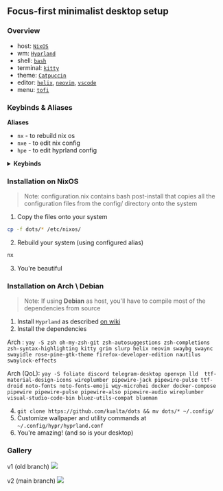 ## Focus-first minimalist desktop setup
### Overview
- host: [`NixOS`](https://nixos.org/) 
- wm: [`Hyprland`](https://hyprland.org/)
- shell: [`bash`](https://en.wikipedia.org/wiki/Bash_(Unix_shell))
- terminal: [`kitty`](https://github.com/kovidgoyal/kitty)
- theme: [`Catpuccin`](https://rosepinetheme.com/)
- editor: [`helix`](https://helix-editor.com/), [`neovim`](https://neovim.io/), [`vscode`](https://code.visualstudio.com/)
- menu: [`tofi`](https://github.com/philj56/tofi)

### Keybinds & Aliases

**Aliases**

- `nx` - to rebuild nix os
- `nxe` - to edit nix config
- `hpe` - to edit hyprland config

<details>
  <summary><b>Keybinds</b></summary>
  
- <kbd>Mod</kbd> + <kbd>Enter</kbd>  Open terminal 
- <kbd>Mod</kbd> + <kbd>Print</kbd>  Make a screenshot 
- <kbd>Mod</kbd> + <kbd>Q</kbd>  Kill window 
- <kbd>Mod</kbd> + <kbd>D</kbd>  Open program 
- <kbd>Mod</kbd> + <kbd>E</kbd>  Open files 
- <kbd>Mod</kbd> + <kbd>N</kbd>  Open notifications 
- <kbd>Mod</kbd> + <kbd>F</kbd>  Toggle floating 
- <kbd>Mod</kbd> + <kbd>T</kbd>  Toggle split 
- <kbd>Mod</kbd> + <kbd>.</kbd>  Lock desktop 
- <kbd>Mod</kbd> + <kbd>Shift</kbd> + <kbd>.</kbd>  Exit session 
- <kbd>Mod</kbd> + <kbd>h</kbd> / <kbd>j</kbd> / <kbd>k</kbd> / <kbd>l</kbd>  Move around 
- <kbd>Mod</kbd> + <kbd>Shift</kbd> + <kbd>h</kbd> / <kbd>j</kbd> / <kbd>k</kbd> / <kbd>l</kbd>  Move window 
</details>

### Installation on NixOS
> Note: configuration.nix contains bash post-install that copies all the configuration files from the config/ directory onto the system
1. Copy the files onto your system
```sh
cp -f dots/* /etc/nixos/
```
2. Rebuild your system (using configured alias)
```sh
nx
```
3. You're beautiful

### Installation on Arch \ Debian
> Note: If using **Debian** as host, you'll have to compile most of the dependencies from source

1. Install `Hyprland` as described [on wiki](https://wiki.hyprland.org/Getting-Started/Installation/)
2. Install the dependencies 

Arch : `yay -S zsh oh-my-zsh-git zsh-autosuggestions zsh-completions zsh-syntax-highlighting kitty grim slurp helix neovim swaybg swaync swayidle rose-pine-gtk-theme firefox-developer-edition nautilus swaylock-effects`

Arch (QoL): `yay -S foliate discord telegram-desktop openvpn lld  ttf-material-design-icons wireplumber pipewire-jack pipewire-pulse ttf-droid noto-fonts noto-fonts-emoji wqy-microhei docker docker-compose pipewire pipewire-pulse pipewire-also pipewire-audio wireplumber visual-studio-code-bin bluez-utils-compat blueman`

4. ```git clone https://github.com/kualta/dots && mv dots/* ~/.config/```
5. Customize wallpaper and utility commands at `~/.config/hypr/hyprland.conf`
6. You're amazing! (and so is your desktop)

### Gallery
v1 (old branch)
![](https://github.com/kualta/dots/assets/72769566/6a2ef24b-05da-44c5-946a-e6c927ef3022)

v2 (main branch)
![](https://github.com/kualta/dots/assets/72769566/8f45024d-fcb9-4470-ad2c-aa1813ad5fe4)

